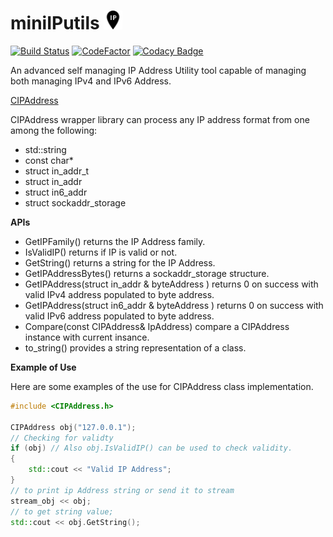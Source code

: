 # miniIPutils <img src="images/ip_address.png" width="30">

[![Build Status](https://travis-ci.com/arunkumar-mourougappane/miniIPutils.svg?branch=master)](https://travis-ci.com/arunkumar-mourougappane/miniIPutils) [![CodeFactor](https://www.codefactor.io/repository/github/arunkumar-mourougappane/miniiputils/badge/master)](https://www.codefactor.io/repository/github/arunkumar-mourougappane/miniiputils/overview/master) [![Codacy Badge](https://api.codacy.com/project/badge/Grade/b0d8e92ce993414683d472fdbb137cbb)](https://www.codacy.com/manual/amouroug/miniIPutils?utm_source=github.com&amp;utm_medium=referral&amp;utm_content=arunkumar-mourougappane/miniIPutils&amp;utm_campaign=Badge_Grade)

An advanced self managing IP Address Utility tool capable of managing both managing IPv4 and IPv6 Address.

[CIPAddress](https://github.com/arunkumar-mourougappane/miniIPutils/blob/master/src/lib/ip_address/ip_address.cpp "Source Code for CIPAddress API")

CIPAddress wrapper library can process any IP address format from one among the following:

-   std::string
-   const char*
-   struct in_addr_t
-   struct in_addr
-   struct in6_addr
-   struct sockaddr_storage

**APIs**

-   GetIPFamily() returns the IP Address family.
-   IsValidIP() returns if IP is valid or not.
-   GetString() returns a string for the IP Address.
-   GetIPAddressBytes() returns a sockaddr_storage structure.
-   GetIPAddress(struct in_addr & byteAddress ) returns 0 on success with valid IPv4 address populated to byte address.
-   GetIPAddress(struct in6_addr & byteAddress ) returns 0 on success with valid IPv6 address populated to byte address.
-   Compare(const CIPAddress& IpAddress)  compare a CIPAddress instance with current insance.
-   to_string() provides a string representation of a class.

**Example of Use**

Here are some examples of the use for CIPAddress class implementation.

```cpp
#include <CIPAddress.h>

CIPAddress obj("127.0.0.1");
// Checking for validty
if (obj) // Also obj.IsValidIP() can be used to check validity.
{
    std::cout << "Valid IP Address";
}
// to print ip Address string or send it to stream
stream_obj << obj;
// to get string value;
std::cout << obj.GetString();
```
